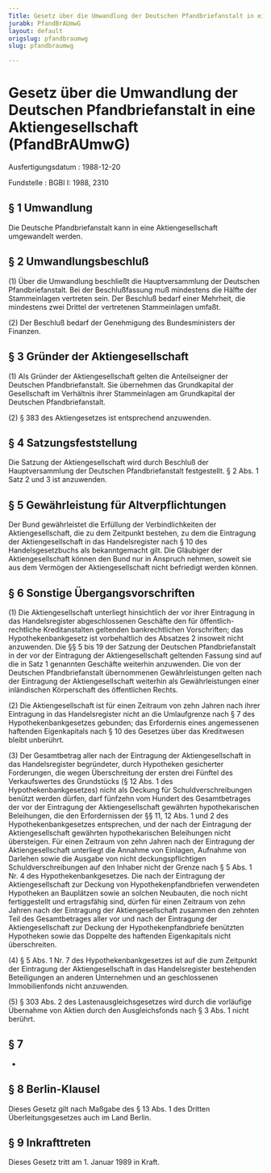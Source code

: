 ```yaml
---
Title: Gesetz über die Umwandlung der Deutschen Pfandbriefanstalt in eine Aktiengesellschaft
jurabk: PfandBrAUmwG
layout: default
origslug: pfandbraumwg
slug: pfandbraumwg

---
```


# Gesetz über die Umwandlung der Deutschen Pfandbriefanstalt in eine Aktiengesellschaft (PfandBrAUmwG)

Ausfertigungsdatum
:   1988-12-20

Fundstelle
:   BGBl I: 1988, 2310



## § 1 Umwandlung

Die Deutsche Pfandbriefanstalt kann in eine Aktiengesellschaft umgewandelt werden.


## § 2 Umwandlungsbeschluß

(1) Über die Umwandlung beschließt die Hauptversammlung der Deutschen Pfandbriefanstalt. Bei der Beschlußfassung muß mindestens die Hälfte der Stammeinlagen vertreten sein. Der Beschluß bedarf einer Mehrheit, die mindestens zwei Drittel der vertretenen Stammeinlagen umfaßt.

(2) Der Beschluß bedarf der Genehmigung des Bundesministers der Finanzen.


## § 3 Gründer der Aktiengesellschaft

(1) Als Gründer der Aktiengesellschaft gelten die Anteilseigner der Deutschen Pfandbriefanstalt. Sie übernehmen das Grundkapital der Gesellschaft im Verhältnis ihrer Stammeinlagen am Grundkapital der Deutschen Pfandbriefanstalt.

(2) § 383 des Aktiengesetzes ist entsprechend anzuwenden.


## § 4 Satzungsfeststellung

Die Satzung der Aktiengesellschaft wird durch Beschluß der Hauptversammlung der Deutschen Pfandbriefanstalt festgestellt. § 2 Abs. 1 Satz 2 und 3 ist anzuwenden.


## § 5 Gewährleistung für Altverpflichtungen

Der Bund gewährleistet die Erfüllung der Verbindlichkeiten der Aktiengesellschaft, die zu dem Zeitpunkt bestehen, zu dem die Eintragung der Aktiengesellschaft in das Handelsregister nach § 10 des Handelsgesetzbuchs als bekanntgemacht gilt. Die Gläubiger der Aktiengesellschaft können den Bund nur in Anspruch nehmen, soweit sie aus dem Vermögen der Aktiengesellschaft nicht befriedigt werden können.


## § 6 Sonstige Übergangsvorschriften

(1) Die Aktiengesellschaft unterliegt hinsichtlich der vor ihrer Eintragung in das Handelsregister abgeschlossenen Geschäfte den für öffentlich-rechtliche Kreditanstalten geltenden bankrechtlichen Vorschriften; das Hypothekenbankgesetz ist vorbehaltlich des Absatzes 2 insoweit nicht anzuwenden. Die §§ 5 bis 19 der Satzung der Deutschen Pfandbriefanstalt in der vor der Eintragung der Aktiengesellschaft geltenden Fassung sind auf die in Satz 1 genannten Geschäfte weiterhin anzuwenden. Die von der Deutschen Pfandbriefanstalt übernommenen Gewährleistungen gelten nach der Eintragung der Aktiengesellschaft weiterhin als Gewährleistungen einer inländischen Körperschaft des öffentlichen Rechts.

(2) Die Aktiengesellschaft ist für einen Zeitraum von zehn Jahren nach ihrer Eintragung in das Handelsregister nicht an die Umlaufgrenze nach § 7 des Hypothekenbankgesetzes gebunden; das Erfordernis eines angemessenen haftenden Eigenkapitals nach § 10 des Gesetzes über das Kreditwesen bleibt unberührt.

(3) Der Gesamtbetrag aller nach der Eintragung der Aktiengesellschaft in das Handelsregister begründeter, durch Hypotheken gesicherter Forderungen, die wegen Überschreitung der ersten drei Fünftel des Verkaufswertes des Grundstücks (§ 12 Abs. 1 des Hypothekenbankgesetzes) nicht als Deckung für Schuldverschreibungen benützt werden dürfen, darf fünfzehn vom Hundert des Gesamtbetrages der vor der Eintragung der Aktiengesellschaft gewährten hypothekarischen Beleihungen, die den Erfordernissen der §§ 11, 12 Abs. 1 und 2 des Hypothekenbankgesetzes entsprechen, und der nach der Eintragung der Aktiengesellschaft gewährten hypothekarischen Beleihungen nicht übersteigen. Für einen Zeitraum von zehn Jahren nach der Eintragung der Aktiengesellschaft unterliegt die Annahme von Einlagen, Aufnahme von Darlehen sowie die Ausgabe von nicht deckungspflichtigen Schuldverschreibungen auf den Inhaber nicht der Grenze nach § 5 Abs. 1 Nr. 4 des Hypothekenbankgesetzes. Die nach der Eintragung der Aktiengesellschaft zur Deckung von Hypothekenpfandbriefen verwendeten Hypotheken an Bauplätzen sowie an solchen Neubauten, die noch nicht fertiggestellt und ertragsfähig sind, dürfen für einen Zeitraum von zehn Jahren nach der Eintragung der Aktiengesellschaft zusammen den zehnten Teil des Gesamtbetrages aller vor und nach der Eintragung der Aktiengesellschaft zur Deckung der Hypothekenpfandbriefe benützten Hypotheken sowie das Doppelte des haftenden Eigenkapitals nicht überschreiten.

(4) § 5 Abs. 1 Nr. 7 des Hypothekenbankgesetzes ist auf die zum Zeitpunkt der Eintragung der Aktiengesellschaft in das Handelsregister bestehenden Beteiligungen an anderen Unternehmen und an geschlossenen Immobilienfonds nicht anzuwenden.

(5) § 303 Abs. 2 des Lastenausgleichsgesetzes wird durch die vorläufige Übernahme von Aktien durch den Ausgleichsfonds nach § 3 Abs. 1 nicht berührt.


## § 7

-


## § 8 Berlin-Klausel

Dieses Gesetz gilt nach Maßgabe des § 13 Abs. 1 des Dritten Überleitungsgesetzes auch im Land Berlin.


## § 9 Inkrafttreten

Dieses Gesetz tritt am 1. Januar 1989 in Kraft.

